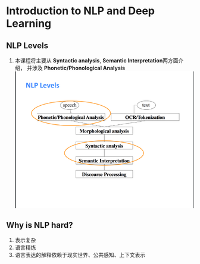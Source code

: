 # Introduction to NLP and Deep Learning

## NLP Levels
1. 本课程将主要从 **Syntactic analysis**, **Semantic Interpretation**两方面介绍， 并涉及 **Phonetic/Phonological Analysis**
   ![NLP Levels](img/1.png)

## Why is NLP hard?
1. 表示复杂
2. 语言精炼
3. 语言表达的解释依赖于现实世界、公共感知、上下文表示
